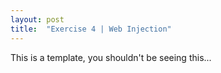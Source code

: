 ```yaml
---
layout: post
title:  "Exercise 4 | Web Injection"
---
```


This is a template, you shouldn't be seeing this...
